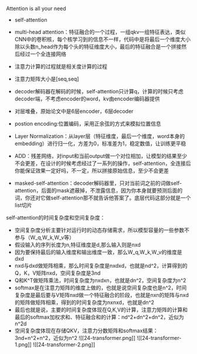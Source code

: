 Attention is all your need
- self-attention
- multi-head attention：特征融合的一个过程，一组qkv一组特征表达，类似CNN中的卷积核，每个核学习到的信息不一样，代码中是将最后一个维度大小除以头数n_head作为每个头的特征维度大小，最后的特征融合是一个拼接然后经过一个全连接网络

- 注意力计算的过程就是相关度计算的过程
- 注意力矩阵大小是\[seq,seq]
- decoder解码器在解码的时候，self-attention只计算q，计算的时候只考虑decoder端，不考虑encoder的word，kv由encoder编码器提供
- 对层堆叠，原始论文中是6层encoder，6层decoder

- postion encoding:位置编码，采用正余弦的方式来模拟位置信息
- Layer Normalization：从layer层（特征维度，最后一个维度，word本身的embedding）进行归一化，方差为0，标准差为1，稳定数值，让训练更平稳
- ADD：残差网络，对input和当前output做一个对位相加，让模型的结果至少不会更差，在设计的时候考虑经过了一系列的操作，self-attention，全连接后你能保证效果一定好吗，不一定，所以拼接原始信息，至少不会更差
- masked-self-attention：decoder解码器里，只对当前词之前的词做self-attention，后面的mask遮蔽掉，不泄露信息，因为你本身就要预测后面的词，你还对它做self-attention那不就告诉他答案了。底层代码这部分就是一个list切片

self-attention的时间复杂度和空间复杂度：
- 空间复杂度分析主要针对运行时的动态存储需求，所以模型容量的一些参数不参与（W_q,W_k,W_v等）
- 假设输入的序列长度为n,特征维度是d,那么输入则是nxd
- 因为要保持最后的输入维度和输出维度一致，那么W_q,W_k,W_v的维度是dxd
- nxd与dxd做矩阵相乘，那么时间复杂度是nxdxd，也就是nd^2，计算得到的Q，K，V矩阵nxd，空间复杂度是3nd
- Q和K^T做矩阵乘法，时间复杂度为nxdxn，也就是dn^2，空间复杂度为n^2
- softmax是在注意力矩阵的维度上做的，也就是说空间复杂度也是n^2，时间复杂度是最后要与V矩阵nxd做一个特征融合的阶段，也就是nxn的矩阵与nxd的矩阵做矩阵相乘，得到的时间复杂度为nxnxd，也就是dn^2
- 最后也就是说，主要的时间复杂度体现在Q,K,V的计算，注意力矩阵的计算和最后的softmax加权求和、特征融合和的计算：nd^2+dn^2+dn^2，近似为n\^2d
- 空间复杂度体现在存储QKV，注意力分数矩阵和softmax结果：3nd+n^2+n^2，近似为n^2
![[24-transformer.png]]
![[24-transformer-1.png]]
![[24-transformer-2.png]]



